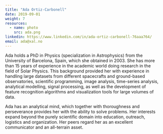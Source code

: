 ```yaml
---
title: "Ada Ortiz-Carbonell"
date: 2019-09-01
weight: 7
resources:
  - name: photo
    src: ada.png
linkedin: https://www.linkedin.com/in/ada-ortiz-carbonell-76aaa764/
email: ada@xal.no
---
```


Ada holds a PhD in Physics (specialization in Astrophysics) from the University of Barcelona, Spain, 
which she obtained in 2003. She has more than 15 years of experience in the academic world doing 
research in the field of Solar Physics. This background provided her with experience in handling large 
datasets from different spacecrafts and ground-based observatories, scientific programming, image 
analysis, time-series analysis, analytical modelling, signal processing, as well as the development of 
feature recognition algorithms and visualization tools for large volumes of data.

Ada has an analytical mind, which together with thoroughness and perseverance provides her with the 
ability to solve problems. Her interests expand beyond the purely scientific domain into education, 
outreach, logistics and organization. Her peers regard her as an excellent communicator and an 
all-terrain asset.






